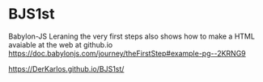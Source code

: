 # BJS1st

Babylon-JS Leraning the very first steps
also shows how to make a HTML avaiable at the web at github.io
https://doc.babylonjs.com/journey/theFirstStep#example-pg--2KRNG9

https://DerKarlos.github.io/BJS1st/
